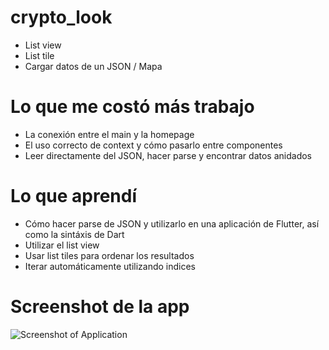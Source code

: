 # crypto_look
* List view
* List tile
* Cargar datos de un JSON / Mapa

# Lo que me costó más trabajo
* La conexión entre el main y la homepage
* El uso correcto de context y cómo pasarlo entre componentes
* Leer directamente del JSON, hacer parse y encontrar datos anidados 

# Lo que aprendí
* Cómo hacer parse de JSON y utilizarlo en una aplicación de Flutter, así como la sintáxis de Dart
* Utilizar el list view
* Usar list tiles para ordenar los resultados
* Iterar automáticamente utilizando indices

# Screenshot de la app
![Screenshot of Application]((https://i.imgur.com/b35NcHt.png))
